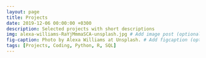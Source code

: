 ```yaml
---
layout: page
title: Projects
date: 2019-12-06 00:00:00 +0300
description: Selected projects with short descriptions
img: alexa-williams-RaYjMmmaSCA-unsplash.jpg # Add image post (optional)
fig-caption: Photo by Alexa Williams at Unsplash. # Add figcaption (optional)
tags: [Projects, Coding, Python, R, SQL] 
---
```

